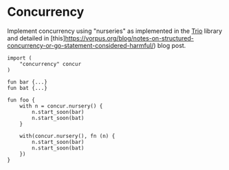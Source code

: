# Concurrency

Implement concurrency using "nurseries" as implemented in the [Trio](https://trio.readthedocs.io/en/stable/) library and detailed in [this]https://vorpus.org/blog/notes-on-structured-concurrency-or-go-statement-considered-harmful/) blog post.

```text
import (
	"concurrency" concur
)

fun bar {...}
fun bat {...}

fun foo {
	with n = concur.nursery() {
		n.start_soon(bar)
		n.start_soon(bat)
	}

	with(concur.nursery(), fn (n) {
		n.start_soon(bar)
		n.start_soon(bat)
	})
}
```